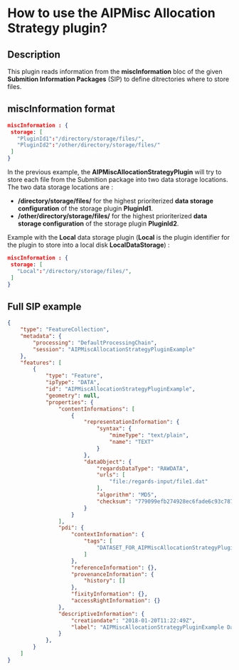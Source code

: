 # How to use the AIPMisc Allocation Strategy plugin?

## Description 

This plugin reads information from the **miscInformation** bloc of the given **Submition Information Packages** (SIP) to define ditrectories where to store files.

## miscInformation format

```json
miscInformation : {
 storage: [
   "PluginId1":"/directory/storage/files/",
   "PluginId2":"/other/directory/storage/files/"
 ]
}
```

In the previous example, the **AIPMiscAllocationStrategyPlugin** will try to store each file from the Submition package into two data storage locations. The two data storage locations are :
 - **/directory/storage/files/** for the highest prioriterized **data storage configuration** of the storage plugin **PluginId1**.
 - **/other/directory/storage/files/** for the highest prioriterized **data storage configuration** of the storage plugin **PluginId2**.
 
Example with the **Local** data storage plugin (**Local** is the plugin identifier for the plugin to store into a local disk **LocalDataStorage**) :

```json
miscInformation : {
 storage: [
   "Local":"/directory/storage/files/",
 ]
}
```

## Full SIP example

```json
{
    "type": "FeatureCollection",
    "metadata": {
        "processing": "DefaultProcessingChain",
        "session": "AIPMiscAllocationStrategyPluginExample"
    },
    "features": [
        {
        	"type": "Feature",
			"ipType": "DATA",
			"id": "AIPMiscAllocationStrategyPluginExample",
			"geometry": null,
			"properties": {
				"contentInformations": [
					{
						"representationInformation": {
							"syntax": {
								"mimeType": "text/plain",
								"name": "TEXT"
							}
						},
						"dataObject": {
							"regardsDataType": "RAWDATA",
							"urls": [
								"file:/regards-input/file1.dat"
							],
							"algorithm": "MD5",
							"checksum": "779099efb274928ec6fade6c93c7877c"
						}
					}
				],
				"pdi": {
					"contextInformation": {
						"tags": [
							"DATASET_FOR_AIPMiscAllocationStrategyPluginExample"
						]
					},
					"referenceInformation": {},
					"provenanceInformation": {
						"history": []
					},
					"fixityInformation": {},
					"accessRightInformation": {}
				},
				"descriptiveInformation": {
					"creationdate": "2018-01-20T11:22:49Z",
					"label": "AIPMiscAllocationStrategyPluginExample Data 1",
				}
			},
		}
    ]
}
```


